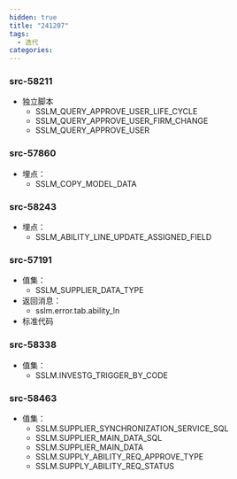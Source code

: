 ```yaml
---
hidden: true
title: "241207"
tags:
  - 迭代
categories:
---
```


### src-58211

- 独立脚本
	- SSLM_QUERY_APPROVE_USER_LIFE_CYCLE
	- SSLM_QUERY_APPROVE_USER_FIRM_CHANGE
	- SSLM_QUERY_APPROVE_USER


### src-57860

- 埋点：
	- SSLM_COPY_MODEL_DATA

### src-58243

- 埋点： 
	- SSLM_ABILITY_LINE_UPDATE_ASSIGNED_FIELD



### src-57191

- 值集：
	- SSLM_SUPPLIER_DATA_TYPE
- 返回消息：
	- sslm.error.tab.ability_ln
- 标准代码


### src-58338


- 值集：
	- SSLM.INVESTG_TRIGGER_BY_CODE



### src-58463

- 值集：
	- SSLM.SUPPLIER_SYNCHRONIZATION_SERVICE_SQL
	- SSLM.SUPPLIER_MAIN_DATA_SQL
	- SSLM.SUPPLIER_MAIN_DATA
	- SSLM.SUPPLY_ABILITY_REQ_APPROVE_TYPE
	- SSLM.SUPPLY_ABILITY_REQ_STATUS




### 



### 



### 



### 




### 